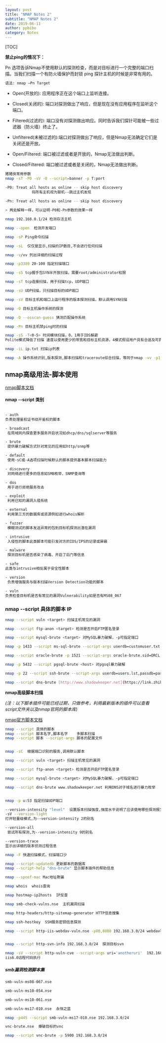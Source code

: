 ```yaml
---
layout: post
title: "NMAP Notes 2" 
subtitle: "NMAP Notes 2"
date: 2019-06-11
author: ppbibo
category: Notes
---
```


[TOC]



**禁止ping的情况下：**

Pn 选项告诉Nmap不使用默认的探测检查，而是对目标进行一个完整的端口扫描。当我们扫描一个有防火墙保护而封锁 ping 探针主机的时候是非常有用的。

```bash
语法: nmap –Pn Target
```



- Open(开放的): 应用程序正在这个端口上监听连接。

- Closed(关闭的): 端口对探测做出了响应，但是现在没有应用程序在监听这个端口。

- Filtered(过滤的): 端口没有对探测做出响应。同时告诉我们探针可能被一些过滤器（防火墙）终止了。

- Unfiltered(未被过滤的):端口对探测做出了响应，但是Nmap无法确定它们是关闭还是开放。

- Open/Filtered: 端口被过滤或者是开放的，Nmap无法做出判断。

- Closed/Filtered: 端口被过滤或者是关闭的，Nmap无法做出判断。

```bash
猪猪侠常用参数
nmap -sT -P0 -sV -O --script=banner -p T:port

-P0: Treat all hosts as online -- skip host discovery
			将所有主机视为联机--跳过主机发现
			
-Pn: Treat all hosts as online -- skip host discovery

> 两处解释一样，可以证明-P0和-Pn参数的效果一样

nmap 192.168.0.1/24 检测存活主机

nmap --open  检测开发端口

nmap -sP Ping命令扫描

nmap -sL  仅仅是显示,扫描的IP数目,不会进行任何扫描

nmap -v/vv 列出详细的扫描过程

nmap -p3389 20-100 指定扫描端口

nmap -sS tcp握手包SYN半开放扫描，需要root/administrator权限

nmap -sT tcp连接扫描，用于扫描tcp，UDP端口

nmap -sU UDP扫描，只扫描目标的UDP端口

nmap -sV 目标主机和端口上运行程序的版本探测扫描，默认调用SYN扫描

nmap -O 目标主机操作系统的探测

nmap -O --osscan-guess 猜测匹配操作系统

nmap -Pn 目标主机禁ping时的扫描

nmap -sS -T<0-5> 时间模块扫描，0，1用于IDS躲避
Polite模式降低了扫描 速度以使用更少的带宽和目标主机资源，4模式假设用户具有合适及可靠的网络从而加速扫描.

nmap -iL ip.txt 扫描ip列表

nmap -A 操作系统识别,版本探测,脚本扫描和traceroute综合扫描，等同于nmap -vv -p1-100,3306,3389 -O -traceroute 10.130.1.43
```

## nmap高级用法-脚本使用



[nmap脚本文档](https://nmap.org/nsedoc/)



#### nmap --script  类别

```bash

- auth 
负责处理鉴权证书绕开鉴权的脚本  

- broadcast
 在局域网内探查更多服务开启状况如dhcp/dns/sqlserver等服务  

- brute
 提供暴力破解方式针对常见的应用如http/snmp等  

- default
 使用-sC或-A选项扫描时候默认的脚本提供基本脚本扫描能力  

- discovery
 对网络进行更多的信息如SMB枚举、SNMP查询等  

- dos
 用于进行拒绝服务攻击  

- exploit
 利用已知的漏洞入侵系统  

- external
 利用第三方的数据库或资源例如进行whois解析  

- fuzzer
 模糊测试的脚本发送异常的包到目标机探测出潜在漏洞

- intrusive
 入侵性的脚本此类脚本可能引发对方的IDS/IPS的记录或屏蔽

- malware
 探测目标机是否感染了病毒、开启了后门等信息  

- safe
此类与intrusive相反属于安全性脚本  

- version
 负责增强服务与版本扫描Version Detection功能的脚本  

- vuln
负责检查目标机是否有常见的漏洞Vulnerability如是否有MS08_067
```



### nmap --script 具体的脚本 IP

```bash
nmap --script vuln <target> 扫描主机常见的漏洞

nmap --script ftp-anon <target> 检测是否开启FTP匿名登录

nmap --script mysql-brute <target> 对MySQL暴力破解，-p可指定端口

nmap -p 1433 --script ms-sql-brute --script-args userdb=customuser.txt,passdb=custompass.txt <host> 对mssql暴力破解

nmap --script oracle-brute -p 1521 --script-args oracle-brute.sid=ORCL <host> 对Oracle进行破解

nmap -p 5432 --script pgsql-brute <host> 对pgsql暴力破解

nmap -p 22 --script ssh-brute --script-args userdb=users.lst,passdb=pass.lst --script-args ssh-brute.timeout=4s <target> 对ssh进行破解

nmap --script dns-brute [http://www.shadowkeeper.net](https://link.zhihu.com/?target=http%3A//www.shadowkeeper.net) 利用DNS对子域名进行暴力枚举

```



**nmap高级脚本扫描**

*(注：以下脚本插件可能已经过期，只做参考，利用最新版本的插件可以查看script文件夹以及nmap官网的脚本库)*

[nmap官方脚本文档](https://nmap.org/nsedoc/)

```bash
nmap --script 具体的脚本
nmap --script 脚本名字,脚本名字    多脚本扫描
nmap --script 脚本 --script-args 脚本的配置文件


nmap -sC  根据端口识别的服务,调用默认脚本

nmap --script vuln <target> 扫描主机常见的漏洞

nmap --script ftp-anon <target> 检测是否开启FTP匿名登录

nmap --script mysql-brute <target> 对MySQL暴力破解，-p可指定端口

nmap --script dns-brute www.shadowkeeper.net 利用DNS对子域名进行暴力枚举


nmap -p u:53 指定扫描UDP端口

--version-intensity "level"  设置版本扫描强度,强度水平说明了应该使用哪些探测报文。数值越高服务越有可能被正确识别。默认是7
-sV --version-light                 
打开轻量级模式,为--version-intensity 2的别名

--version-all                 
 尝试所有探测,为--version-intensity 9的别名

--version-trace                 
显示出详细的版本侦测过程信息

nmap -F 快速扫描模式，扫描端口少

nmap --script-updatedb 更新脚本的数据库
nmap --script-help "dns-brute" 显示脚本插件的帮助信息

nmap --spoof-mac Mac地址欺骗

nmap whois  whois查询

nmap hostmap-ip2hosts  IP反查

nmap smb-check-vulns.nse  主机漏洞扫描

nmap http-headers/http-sitemap-generator HTTP信息搜集

nmap ssh-hostkey  SSH服务密钥信息探测

nmap --script http-iis-webdav-vuln.nse -p80,8080 192.168.3.0/24 webdav写文件扫描


nmap --script http-svn-info 192.168.3.0/24  探测目标svn

nmap -sV --script http-vuln-cve --script-args uri='anotheruri'  192.168.3.0/24
iis6.0远程代码执行


```


##### smb漏洞检测脚本集

```bash
smb-vuln-ms08-067.nse

smb-vuln-ms10-054.nse

smb-vuln-ms10-061.nse

smb-vuln-ms17-010.nse  永恒之蓝

nmap -p445 --script smb-vuln-ms17-010.nse 192.168.3.0/24

```

```bash
vnc-brute.nse  爆破目标的vnc

nmap --script vnc-brute -p 5900 192.168.3.0/24
```

